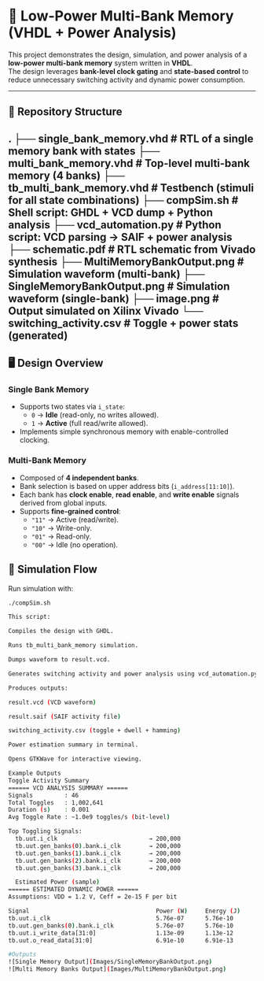 # 🔋 Low-Power Multi-Bank Memory (VHDL + Power Analysis)
This project demonstrates the design, simulation, and power analysis of a **low-power multi-bank memory** system written in **VHDL**.  
The design leverages **bank-level clock gating** and **state-based control** to reduce unnecessary switching activity and dynamic power consumption.  

---

## 📂 Repository Structure
.
├── single_bank_memory.vhd      # RTL of a single memory bank with states
├── multi_bank_memory.vhd       # Top-level multi-bank memory (4 banks)
├── tb_multi_bank_memory.vhd    # Testbench (stimuli for all state combinations)
├── compSim.sh                  # Shell script: GHDL + VCD dump + Python analysis
├── vcd_automation.py           # Python script: VCD parsing → SAIF + power analysis
├── schematic.pdf               # RTL schematic from Vivado synthesis
├── MultiMemoryBankOutput.png   # Simulation waveform (multi-bank)
├── SingleMemoryBankOutput.png  # Simulation waveform (single-bank)
├── image.png                   # Output simulated on Xilinx Vivado
└── switching_activity.csv      # Toggle + power stats (generated)
---

## 🖥️ Design Overview

### **Single Bank Memory**
- Supports two states via `i_state`:
  - `0` → **Idle** (read-only, no writes allowed).  
  - `1` → **Active** (full read/write allowed).  
- Implements simple synchronous memory with enable-controlled clocking.

### **Multi-Bank Memory**
- Composed of **4 independent banks**.  
- Bank selection is based on upper address bits (`i_address[11:10]`).  
- Each bank has **clock enable**, **read enable**, and **write enable** signals derived from global inputs.  
- Supports **fine-grained control**:
  - `"11"` → Active (read/write).  
  - `"10"` → Write-only.  
  - `"01"` → Read-only.  
  - `"00"` → Idle (no operation).  

## 🧪 Simulation Flow

Run simulation with:

```bash
./compSim.sh

This script:

Compiles the design with GHDL.

Runs tb_multi_bank_memory simulation.

Dumps waveform to result.vcd.

Generates switching activity and power analysis using vcd_automation.py.

Produces outputs:

result.vcd (VCD waveform)

result.saif (SAIF activity file)

switching_activity.csv (toggle + dwell + hamming)

Power estimation summary in terminal.

Opens GTKWave for interactive viewing.

Example Outputs
Toggle Activity Summary
====== VCD ANALYSIS SUMMARY ======
Signals         : 46
Total Toggles   : 1,002,641
Duration (s)    : 0.001
Avg Toggle Rate : ~1.0e9 toggles/s (bit-level)

Top Toggling Signals:
  tb.uut.i_clk                          → 200,000
  tb.uut.gen_banks(0).bank.i_clk        → 200,000
  tb.uut.gen_banks(1).bank.i_clk        → 200,000
  tb.uut.gen_banks(2).bank.i_clk        → 200,000
  tb.uut.gen_banks(3).bank.i_clk        → 200,000

  Estimated Power (sample)
====== ESTIMATED DYNAMIC POWER ======
Assumptions: VDD = 1.2 V, Ceff = 2e-15 F per bit

Signal                                    Power (W)     Energy (J)
tb.uut.i_clk                              5.76e-07      5.76e-10
tb.uut.gen_banks(0).bank.i_clk            5.76e-07      5.76e-10
tb.uut.i_write_data[31:0]                 1.13e-09      1.13e-12
tb.uut.o_read_data[31:0]                  6.91e-10      6.91e-13

#Outputs 
![Single Memory Output](Images/SingleMemoryBankOutput.png)
![Multi Memory Banks Output](Images/MultiMemoryBankOutput.png)
